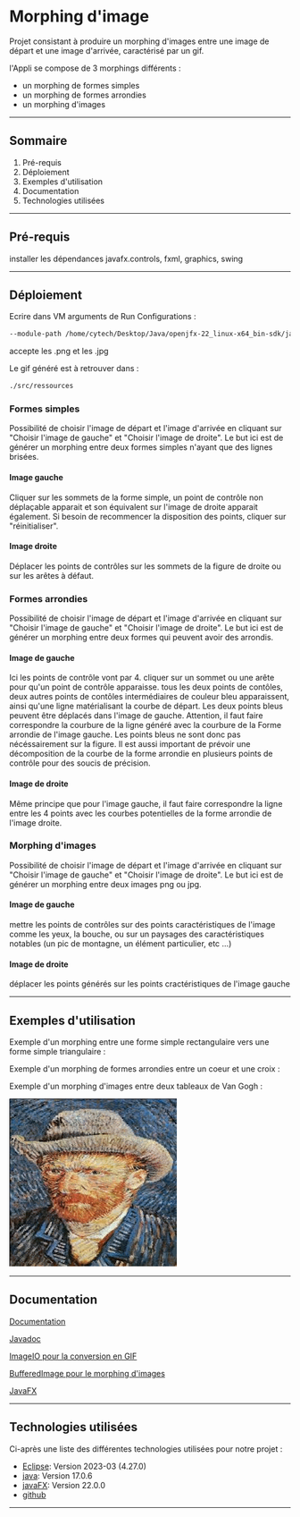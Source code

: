 
# Morphing d'image

Projet consistant à produire un morphing d'images entre une image de départ et une image d'arrivée, caractérisé par un gif. 

l'Appli se compose de 3 morphings différents :
* un morphing de formes simples
* un morphing de formes arrondies 
* un morphing d'images

***

## Sommaire

1. Pré-requis
2. Déploiement
3. Exemples d'utilisation
4. Documentation
5. Technologies utilisées
***

## Pré-requis

installer les dépendances javafx.controls, fxml, graphics, swing 
***

## Déploiement

Ecrire dans VM arguments de Run Configurations :

```bash
--module-path /home/cytech/Desktop/Java/openjfx-22_linux-x64_bin-sdk/javafx-sdk-22/lib --add-modules javafx.controls,javafx.fxml,javafx.graphics,javafx.swing
```

accepte les .png et les .jpg

Le gif généré est à retrouver dans :

```bash
./src/ressources
```

### Formes simples

Possibilité de choisir l'image de départ et l'image d'arrivée en cliquant sur "Choisir l'image de gauche" et "Choisir l'image de droite". Le but ici est de générer un morphing entre deux formes simples n'ayant que des lignes brisées.

#### Image gauche

Cliquer sur les sommets de la forme simple, un point de contrôle non déplaçable apparait et son équivalent sur l'image de droite apparait également.
Si besoin de recommencer la disposition des points, cliquer sur "réinitialiser".

#### Image droite

Déplacer les points de contrôles sur les sommets de la figure de droite ou sur les arêtes à défaut.


### Formes arrondies

Possibilité de choisir l'image de départ et l'image d'arrivée en cliquant sur "Choisir l'image de gauche" et "Choisir l'image de droite". Le but ici est de générer un morphing entre deux formes qui peuvent avoir des arrondis.

#### Image de gauche

Ici les points de contrôle vont par 4. cliquer sur un sommet ou une arête pour qu'un point de contrôle apparaisse. tous les deux points de contôles, deux autres points de contôles intermédiaires de couleur bleu apparaissent, ainsi qu'une ligne matérialisant la courbe de départ. Les deux points bleus peuvent être déplacés dans l'image de gauche. Attention, il faut faire correspondre la courbure de la ligne généré avec la courbure de la Forme arrondie de l'image gauche. Les points bleus ne sont donc pas nécéssairement sur la figure.
Il est aussi important de prévoir une décomposition de la courbe de la forme arrondie en plusieurs points de contrôle pour des soucis de précision.

#### Image de droite

Même principe que pour l'image gauche, il faut faire correspondre la ligne entre les 4 points avec les courbes potentielles de la forme arrondie de l'image droite.


### Morphing d'images

Possibilité de choisir l'image de départ et l'image d'arrivée en cliquant sur "Choisir l'image de gauche" et "Choisir l'image de droite". Le but ici est de générer un morphing entre deux images png ou jpg.

#### Image de gauche
mettre les points de contrôles sur des points caractéristiques de l'image comme les yeux, la bouche, ou sur un paysages des caractéristiques notables (un pic de montagne, un élément particulier, etc ...)

#### Image de droite
déplacer les points générés sur les points cractéristiques de l'image gauche

***

## Exemples d'utilisation

Exemple d'un morphing entre une forme simple rectangulaire vers une forme simple triangulaire :


Exemple d'un morphing de formes arrondies entre un coeur et une croix :


Exemple d'un morphing d'images entre deux tableaux de Van Gogh :

![](https://github.com/BaptistePlautA/ProjetGL3/blob/Lukas/van_gogh.gif)
***

## Documentation

[Documentation](https://docs.google.com/document/d/1laq1xMgcM8cnwBgvdIpf29Tavy6Ft_AikcwHVvL0pTc/edit?usp=sharing)


[Javadoc](https://docs.oracle.com/javase/8/docs/technotes/tools/windows/javadoc.html)

[ImageIO pour la conversion en GIF](https://docs.oracle.com/en/java/javase/17/docs/api/java.desktop/javax/imageio/ImageIO.html)

[BufferedImage pour le morphing d'images](https://docs.oracle.com/javase/8/docs/api/java/awt/image/BufferedImage.html)

[JavaFX](https://docs.oracle.com/javase/8/javafx/api/toc.html)

***
## Technologies utilisées

Ci-après une liste des différentes technologies utilisées pour notre projet :
* [Eclipse](https://eclipseide.org/): Version 2023-03 (4.27.0)
* [java](https://www.java.com/fr/): Version 17.0.6
* [javaFX](https://openjfx.io/): Version 22.0.0
* [github](https://github.com/)
***

